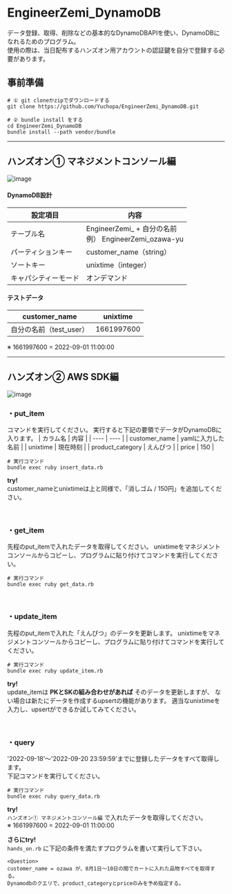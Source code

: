 # EngineerZemi_DynamoDB
データ登録、取得、削除などの基本的なDynamoDBAPIを使い、DynamoDBになれるためのプログラム。  
使用の際は、当日配布するハンズオン用アカウントの認証鍵を自分で登録する必要があります。


## 事前準備
```shell
# ① git cloneかzipでダウンロードする
git clone https://github.com/Yuchopa/EngineerZemi_DynamoDB.git

# ② bundle install をする
cd EngineerZemi_DynamoDB
bundle install --path vendor/bundle
```

***

## ハンズオン① マネジメントコンソール編
![image](https://user-images.githubusercontent.com/39322967/191152553-7530157b-9cc5-4db3-b089-c45a79737c21.png)

#### DynamoDB設計
| 設定項目 | 内容 |
| -------- | -------- |
| テーブル名     | EngineerZemi_ + 自分の名前<br> 例） EngineerZemi_ozawa-yu    |
| パーティションキー | customer_name（string） |
| ソートキー  | unixtime（integer） |
| キャパシティーモード  | オンデマンド |

#### テストデータ
| customer_name | unixtime |
| -------- | -------- |
| 自分の名前（test_user）    | 1661997600     |

※ 1661997600 = 2022-09-01 11:00:00

***

## ハンズオン② AWS SDK編
![image](https://user-images.githubusercontent.com/39322967/191164713-a89e7913-428f-4ce4-a054-82ecdd6fc450.png)


### ・put_item
コマンドを実行してください。
実行すると下記の要領でデータがDynamoDBに入ります。
| カラム名 | 内容 |
| ---- | ---- |
| customer_name | yamlに入力した名前 |
| unixtime | 現在時刻 |
| product_category | えんぴつ |
| price | 150 |

```shell
# 実行コマンド
bundle exec ruby insert_data.rb
```
**try!**  
customer_nameとunixtimeは上と同様で、「消しゴム / 150円」を追加してください。

<br/>

### ・get_item
先程のput_itemで入れたデータを取得してください。
unixtimeをマネジメントコンソールからコピーし、プログラムに貼り付けてコマンドを実行してください。

```shell
# 実行コマンド
bundle exec ruby get_data.rb
```

<br/>

### ・update_item
先程のput_itemで入れた「えんぴつ」のデータを更新します。
unixtimeをマネジメントコンソールからコピーし、プログラムに貼り付けてコマンドを実行してください。

```shell
# 実行コマンド
bundle exec ruby update_item.rb
```

**try!**  
update_itemは **PKとSKの組み合わせがあれば** そのデータを更新しますが、
ない場合は新たにデータを作成するupsertの機能があります。
適当なunixtimeを入力し、upsertができるか試してみてください。

<br/>

### ・query
'2022-09-18'〜'2022-09-20 23:59:59'までに登録したデータをすべて取得します。  
下記コマンドを実行してください。

```shell
# 実行コマンド
bundle exec ruby query_data.rb
```

**try!**  
`ハンズオン① マネジメントコンソール編` で入れたデータを取得してください。  
※ 1661997600 = 2022-09-01 11:00:00

**さらにtry!**  
`hands_on.rb` に下記の条件を満たすプログラムを書いて実行して下さい。
```
<Question>
customer_name = ozawa が、8月1日〜10日の間でカートに入れた品物すべてを取得する。
Dynamodbのクエリで、product_categoryとpriceのみを予め指定する。
```
